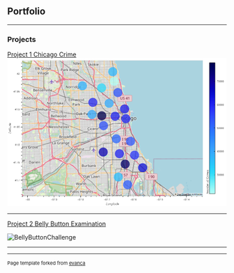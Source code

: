 ## Portfolio

---

### Projects

[Project 1 Chicago Crime]([/sample_page](https://github.com/ralfwelvers/project1_chicago_crime))
<img src="images/mapfinal.png?raw=true"/>

---
[Project 2 Belly Button Examination](https://aliciahlavac.github.io/Belly-Button-Examination/)

![BellyButtonChallenge](https://github.com/aliciahlavac/Belly_Button_Challenge/assets/127240852/9169b6d9-9506-4080-801f-0bdca4b35b38)

---






---
<p style="font-size:11px">Page template forked from <a href="https://github.com/evanca/quick-portfolio">evanca</a></p>
<!-- Remove above link if you don't want to attibute -->
